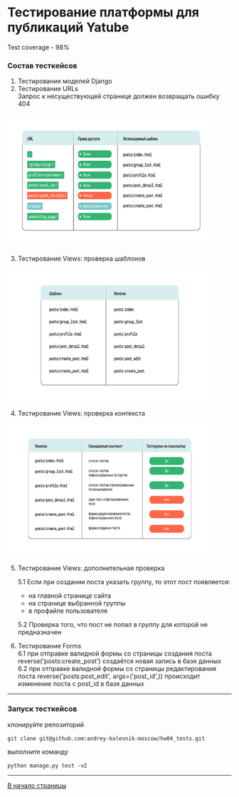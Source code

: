 <a id = "anchor"></a>
# Тестирование платформы для публикаций Yatube

Test coverage - 98%

### Состав тесткейсов

1. Тестирование моделей Django
2. Тестирование URLs  
Запрос к несуществующей странице должен возвращать ошибку 404
<p align="left">
  <img width="460" height="300" src="test_urls.png">
</p>

3. Тестирование Views: проверка шаблонов
<p align="left">
  <img width="460" height="300" src="test_views_templates.png">
</p>

4. Тестирование Views: проверка контекста
<p align="left">
  <img width="460" height="300" src="test_views_context.png">
</p>

5. Тестирование Views: дополнительная проверка 

    5.1 Если при создании поста указать группу, то этот пост появляется:
    * на главной странице сайта
    * на странице выбранной группы
    * в профайле пользователя  

    5.2 Проверка того, что пост не попал в группу для которой не предназначен

6. Тестирование Forms  
    6.1 при отправке валидной формы со страницы создания поста reverse('posts:create_post') создаётся новая запись в базе данных  
    6.2 при отправке валидной формы со страницы редактирования поста reverse('posts:post_edit', args=('post_id',)) происходит изменение поста с post_id в базе данных
***
### Запуск тесткейсов
клонируйте репозиторий 
```
git clone git@github.com:andrey-kolesnik-moscow/hw04_tests.git
```
выполните команду
```
python manage.py test -v2
```
***

[В начало страницы](#anchor)

